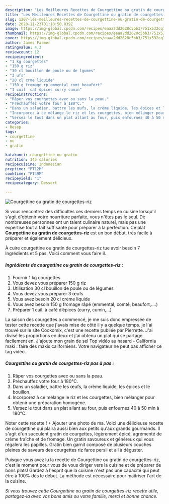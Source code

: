 ```yaml
---
description: "Les Meilleures Recettes de Courgettine ou gratin de courgettes-riz"
title: "Les Meilleures Recettes de Courgettine ou gratin de courgettes-riz"
slug: 1207-les-meilleures-recettes-de-courgettine-ou-gratin-de-courgettes-riz
date: 2020-11-23T01:18:58.839Z
image: https://img-global.cpcdn.com/recipes/eaaa2dd2628c5bb3/751x532cq70/courgettine-ou-gratin-de-courgettes-riz-photo-principale-de-la-recette.jpg
thumbnail: https://img-global.cpcdn.com/recipes/eaaa2dd2628c5bb3/751x532cq70/courgettine-ou-gratin-de-courgettes-riz-photo-principale-de-la-recette.jpg
cover: https://img-global.cpcdn.com/recipes/eaaa2dd2628c5bb3/751x532cq70/courgettine-ou-gratin-de-courgettes-riz-photo-principale-de-la-recette.jpg
author: James Farmer
ratingvalue: 4.3
reviewcount: 12
recipeingredient:
- "1 kg courgettes"
- "150 g riz"
- "30 cl bouillon de poule ou de lgumes"
- "3 ufs"
- "20 cl crme liquide"
- "150 g fromage rp emmental comt beaufort"
- "1 cuil  caf dpices curry cumin"
recipeinstructions:
- "Râper vos courgettes avec ou sans la peau."
- "Préchauffez votre four à 180°C."
- "Dans un saladier, battre les œufs, la crème liquide, les épices et le bouillon."
- "Incorporez à ce mélange le riz et les courgettes, bien mélanger pour obtenir une préparation homogène."
- "Versez le tout dans un plat allant au four, puis enfournez 40 à 50 min à 180°C."
categories:
- Resep
tags:
- courgettine
- ou
- gratin

katakunci: courgettine ou gratin 
nutrition: 145 calories
recipecuisine: Indonesian
preptime: "PT12M"
cooktime: "PT49M"
recipeyield: "1"
recipecategory: Dessert

---
```



![Courgettine ou gratin de courgettes-riz](https://img-global.cpcdn.com/recipes/eaaa2dd2628c5bb3/751x532cq70/courgettine-ou-gratin-de-courgettes-riz-photo-principale-de-la-recette.jpg)

Si vous rencontrez des difficultés ces derniers temps en cuisine lorsqu'il s'agit d'obtenir votre nourriture parfaite, vous n'êtes pas le seul. De nombreuses personnes ont un talent culinaire naturel, mais pas une expertise tout à fait suffisante pour préparer à la perfection. Ce plat <strong> Courgettine ou gratin de courgettes-riz </strong> est un bon début, très facile à préparer et également délicieux.

<!--inarticleads1-->

À cuire courgettine ou gratin de courgettes-riz tue avoir besoin 7 Ingrédients et 5 pas. Voici comment vous faire il.

##### Ingrédients de courgettine ou gratin de courgettes-riz :

1. Fournir 1 kg courgettes
1. Vous devez vous préparer 150 g riz
1. Utilisation 30 cl bouillon de poule ou de légumes
1. Vous devez vous préparer 3 œufs
1. Vous avez besoin 20 cl crème liquide
1. Vous avez besoin 150 g fromage râpé (emmental, comté, beaufort,….)
1. Préparer 1 cuil. à café d’épices (curry, cumin,…)


La saison des courgettes a commencé, je me suis donc empressée de tester cette recette que j&#39;avais mise de côté il y a quelque temps. je l&#39;ai trouvé sur le site Cookomix, c&#39;est une recette publiée par Pierrette. J&#39;ai divisé les proportions en deux et j&#39;ai obtenu un plat qui se partage facilement en. J&#39;ajoute mon grain de sel Top vidéo au hasard - California maki : faire des makis californiens. Votre navigateur ne peut pas afficher ce tag vidéo. 

<!--inarticleads2-->

##### Courgettine ou gratin de courgettes-riz pas à pas :

1. Râper vos courgettes avec ou sans la peau.
1. Préchauffez votre four à 180°C.
1. Dans un saladier, battre les œufs, la crème liquide, les épices et le bouillon.
1. Incorporez à ce mélange le riz et les courgettes, bien mélanger pour obtenir une préparation homogène.
1. Versez le tout dans un plat allant au four, puis enfournez 40 à 50 min à 180°C.


Noter cette recette ! + Ajouter une photo de ma. Voici une délicieuse recette de courgettine qui plaira aussi bien aux petits qu&#39;aux grands gourmands. Il s&#39;agit d&#39;un succulent gratin de courgettes, légèrement épicé, agrémenté de crème fraîche et de fromage. Un gratin savoureux et généreux qui vous régalera les papilles. Gratin bien garnit composé de plusieurs couches pleines de saveurs des courgettes riz farce persil et ail à déguster. 

<!--inarticleads1-->

<p>
Puisque vous avez lu la recette de Courgettine ou gratin de courgettes-riz, c'est le moment pour vous de vous diriger vers la cuisine et de préparer de bons plats! Gardez à l'esprit que la cuisine n'est pas une capacité qui peut être à 100% dès le début. La méthode est nécessaire pour maîtriser l'art de la cuisine.
</p>

<p>
<i>Si vous trouvez cette Courgettine ou gratin de courgettes-riz recette utile, partagez-la avec vos bons amis ou votre famille, merci et bonne chance.</i>
</p>
